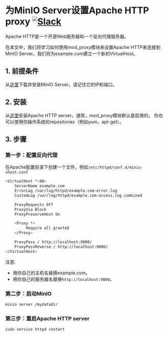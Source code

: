 # 为MinIO Server设置Apache HTTP proxy [![Slack](https://slack.min.io/slack?type=svg)](https://slack.min.io)

Apache HTTP是一个开源Web服务器和一个反向代理服务器。  

在本文中，我们将学习如何使用mod_proxy模块来设置Apache HTTP来连接到MinIO Server。我们将为example.com建立一个新的VirtualHost。

## 1. 前提条件

从[这里](https://docs.min.io/docs/minio-quickstart-guide)下载并安装MinIO Server。请记住它的IP和端口。

## 2. 安装

从[这里](https://httpd.apache.org/#downloading)安装Apache HTTP server。通常，mod_proxy模块默认是启用的。
你也可以使用你操作系统的repositories（例如yum，apt-get）。

## 3. 步骤

### 第一步：配置反向代理

在Apache配置目录下创建一个文件，例如``/etc/httpd/conf.d/minio-vhost.conf``

```sh
<VirtualHost *:80>
    ServerName example.com
    ErrorLog /var/log/httpd/example.com-error.log
    CustomLog /var/log/httpd/example.com-access.log combined

    ProxyRequests Off
    ProxyVia Block
    ProxyPreserveHost On

    <Proxy *>
         Require all granted
    </Proxy>

    ProxyPass / http://localhost:9000/
    ProxyPassReverse / http://localhost:9000/
</VirtualHost>
```

注意: 

* 用你自己的主机名替换example.com。
* 用你自己的服务器名替换``http://localhost:9000``。


### 第二步：启动MinIO 

```sh
minio server /mydatadir
```

### 第三步：重启Apache HTTP server

```sh
sudo service httpd restart
```
